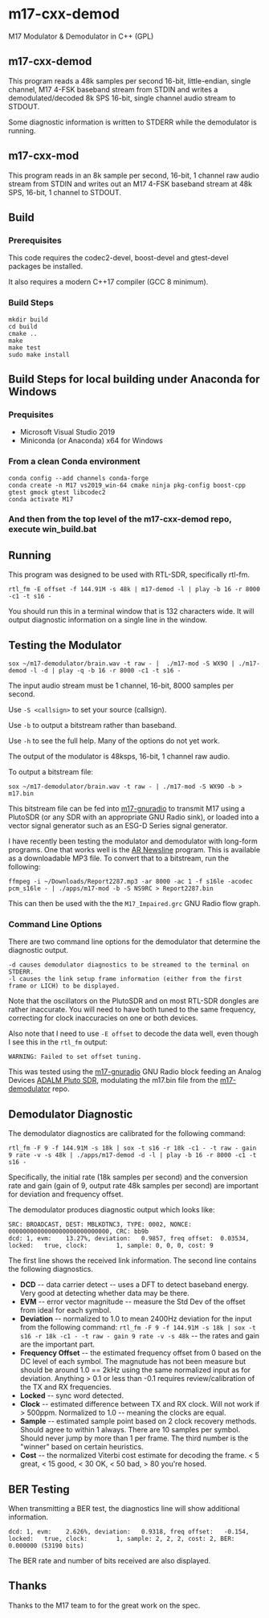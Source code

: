 # m17-cxx-demod
M17 Modulator & Demodulator in C++ (GPL)

## m17-cxx-demod
This program reads a 48k samples per second 16-bit, little-endian, single
channel, M17 4-FSK baseband stream from STDIN and writes a demodulated/decoded
8k SPS 16-bit, single channel audio stream to STDOUT.

Some diagnostic information is written to STDERR while the demodulator is
running.

## m17-cxx-mod
This program reads in an 8k sample per second, 16-bit, 1 channel raw audio
stream from STDIN and writes out an M17 4-FSK baseband stream at 48k SPS,
16-bit, 1 channel to STDOUT.

## Build

### Prerequisites

This code requires the codec2-devel, boost-devel and gtest-devel packages be installed.

It also requires a modern C++17 compiler (GCC 8 minimum).

### Build Steps

    mkdir build
    cd build
    cmake ..
    make
    make test
    sudo make install

## Build Steps for local building under Anaconda for Windows

### Prequisites
- Microsoft Visual Studio 2019
- Miniconda (or Anaconda) x64 for Windows

### From a clean Conda environment

    conda config --add channels conda-forge
    conda create -n M17 vs2019_win-64 cmake ninja pkg-config boost-cpp gtest gmock gtest libcodec2
    conda activate M17

### And then from the top level of the m17-cxx-demod repo, execute win_build.bat

## Running

This program was designed to be used with RTL-SDR, specifically rtl-fm.

    rtl_fm -E offset -f 144.91M -s 48k | m17-demod -l | play -b 16 -r 8000 -c1 -t s16 -

You should run this in a terminal window that is 132 characters wide. It
will output diagnostic information on a single line in the window.

## Testing the Modulator

    sox ~/m17-demodulator/brain.wav -t raw - |  ./m17-mod -S WX9O | ./m17-demod -l -d | play -q -b 16 -r 8000 -c1 -t s16 -

The input audio stream must be 1 channel, 16-bit, 8000 samples per second.

Use `-S <callsign>` to set your source (callsign).

Use `-b` to output a bitstream rather than baseband.

Use `-h` to see the full help.  Many of the options do not yet work.

The output of the modulator is 48ksps, 16-bit, 1 channel raw audio.

To output a bitstream file:

    sox ~/m17-demodulator/brain.wav -t raw - | ./m17-mod -S WX9O -b > m17.bin

This bitstream file can be fed into [m17-gnuradio](https://github.com/mobilinkd/m17-gnuradio) to
transmit M17 using a PlutoSDR (or any SDR with an appropriate GNU Radio sink), or loaded into
a vector signal generator such as an ESG-D Series signal generator.

I have recently been testing the modulator and demodulator with long-form programs. One
that works well is the [AR Newsline](https://www.arnewsline.org/) program.  This is available
as a downloadable MP3 file.  To convert that to a bitstream, run the following:

    ffmpeg -i ~/Downloads/Report2287.mp3 -ar 8000 -ac 1 -f s16le -acodec pcm_s16le - | ./apps/m17-mod -b -S NS9RC > Report2287.bin

This can then be used with the the `M17_Impaired.grc` GNU Radio flow graph.

### Command Line Options

There are two command line options for the demodulator that determine the diagnostic output.

    -d causes demodulator diagnostics to be streamed to the terminal on STDERR.
    -l causes the link setup frame information (either from the first frame or LICH) to be displayed.

Note that the oscillators on the PlutoSDR and on most RTL-SDR dongles are
rather inaccurate.  You will need to have both tuned to the same frequency,
correcting for clock inaccuracies on one or both devices.

Also note that I need to use `-E offset` to decode the data well, even though
I see this in the `rtl_fm` output:

    WARNING: Failed to set offset tuning.

This was tested using the [m17-gnuradio](https://github.com/mobilinkd/m17-gnuradio)
GNU Radio block feeding an Analog Devices 
[ADALM Pluto SDR](https://www.analog.com/en/design-center/evaluation-hardware-and-software/evaluation-boards-kits/adalm-pluto.html),
modulating the m17.bin file from the
[m17-demodulator](https://github.com/mobilinkd/m17-demodulator) repo.

## Demodulator Diagnostic

The demodulator diagnostics are calibrated for the following command:

    rtl_fm -F 9 -f 144.91M -s 18k | sox -t s16 -r 18k -c1 - -t raw - gain 9 rate -v -s 48k | ./apps/m17-demod -d -l | play -b 16 -r 8000 -c1 -t s16 -

Specifically, the initial rate (18k samples per second) and the conversion rate and gain (gain of 9,
output rate 48k samples per second) are important for deviation and frequency offset.

The demodulator produces diagnostic output which looks like:

    SRC: BROADCAST, DEST: MBLKDTNC3, TYPE: 0002, NONCE: 0000000000000000000000000000, CRC: bb9b
    dcd: 1, evm:    13.27%, deviation:   0.9857, freq offset:  0.03534, locked:   true, clock:        1, sample: 0, 0, 0, cost: 9

The first line shows the received link information.  The second line contains the following diagnostics.

 - **DCD** -- data carrier detect -- uses a DFT to detect baseband energy.  Very good at detecting whether data may be there.
 - **EVM** -- error vector magnitude -- measure the Std Dev of the offset from ideal for each symbol.
 - **Deviation** -- normalized to 1.0 to mean 2400Hz deviation for the input from the following command:
    `rtl_fm -F 9 -f 144.91M -s 18k | sox -t s16 -r 18k -c1 - -t raw - gain 9 rate -v -s 48k` -- the rates and gain are the important part.
 - **Frequency Offset** -- the estimated frequency offset from 0 based on the DC level of each symbol.  The magnutude has
    not been measure but should be around 1.0 == 2kHz using the same normalized input as for deviation.  Anything > 0.1
    or less than -0.1 requires review/calibration of the TX and RX frequencies.
 - **Locked** -- sync word detected. 
 - **Clock** -- estimated difference between TX and RX clock.  Will not work if > 500ppm.  Normalized to 1.0 -- meaning the clocks are equal.
 - **Sample** -- estimated sample point based on 2 clock recovery methods.  Should agree to within 1 always.  There are
    10 samples per symbol.  Should never jump by more than 1 per frame.  The third number is the "winner" based on
    certain heuristics.
 - **Cost** -- the normalized Viterbi cost estimate for decoding the frame.  < 5 great, < 15 good, < 30 OK, < 50 bad, > 80 you're hosed.

## BER Testing

When transmitting a BER test, the diagnostics line will show additional information.

    dcd: 1, evm:    2.626%, deviation:   0.9318, freq offset:   -0.154, locked:   true, clock:        1, sample: 2, 2, 2, cost: 2, BER: 0.000000 (53190 bits)

The BER rate and number of bits received are also displayed.

## Thanks

Thanks to the M17 team to for the great work on the spec.
